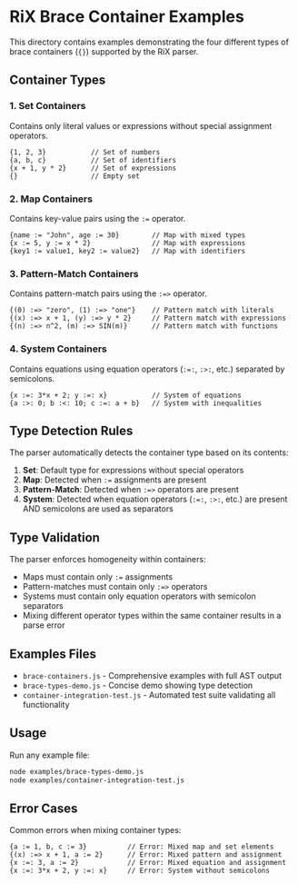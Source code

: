 # RiX Brace Container Examples

This directory contains examples demonstrating the four different types of brace containers (`{}`) supported by the RiX parser.

## Container Types

### 1. Set Containers
Contains only literal values or expressions without special assignment operators.
```
{1, 2, 3}           // Set of numbers
{a, b, c}           // Set of identifiers  
{x + 1, y * 2}      // Set of expressions
{}                  // Empty set
```

### 2. Map Containers
Contains key-value pairs using the `:=` operator.
```
{name := "John", age := 30}        // Map with mixed types
{x := 5, y := x * 2}               // Map with expressions
{key1 := value1, key2 := value2}   // Map with identifiers
```

### 3. Pattern-Match Containers
Contains pattern-match pairs using the `:=>` operator.
```
{(0) :=> "zero", (1) :=> "one"}    // Pattern match with literals
{(x) :=> x + 1, (y) :=> y * 2}     // Pattern match with expressions
{(n) :=> n^2, (m) :=> SIN(m)}      // Pattern match with functions
```

### 4. System Containers
Contains equations using equation operators (`:=:`, `:>:`, etc.) separated by semicolons.
```
{x :=: 3*x + 2; y :=: x}           // System of equations
{a :>: 0; b :<: 10; c :=: a + b}   // System with inequalities
```

## Type Detection Rules

The parser automatically detects the container type based on its contents:

1. **Set**: Default type for expressions without special operators
2. **Map**: Detected when `:=` assignments are present
3. **Pattern-Match**: Detected when `:=>` operators are present
4. **System**: Detected when equation operators (`:=:`, `:>:`, etc.) are present AND semicolons are used as separators

## Type Validation

The parser enforces homogeneity within containers:
- Maps must contain only `:=` assignments
- Pattern-matches must contain only `:=>` operators
- Systems must contain only equation operators with semicolon separators
- Mixing different operator types within the same container results in a parse error

## Examples Files

- `brace-containers.js` - Comprehensive examples with full AST output
- `brace-types-demo.js` - Concise demo showing type detection
- `container-integration-test.js` - Automated test suite validating all functionality

## Usage

Run any example file:
```bash
node examples/brace-types-demo.js
node examples/container-integration-test.js
```

## Error Cases

Common errors when mixing container types:
```
{a := 1, b, c := 3}          // Error: Mixed map and set elements
{(x) :=> x + 1, a := 2}      // Error: Mixed pattern and assignment
{x :=: 3, a := 2}            // Error: Mixed equation and assignment  
{x :=: 3*x + 2, y :=: x}     // Error: System without semicolons
```